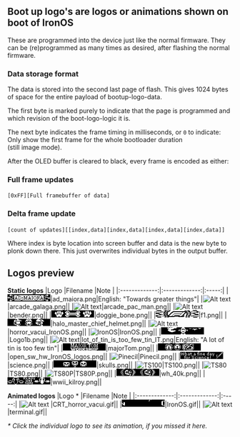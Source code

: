 ## Boot up logo's are logos or animations shown on boot of IronOS

These are programmed into the device just like the normal firmware.
They can be (re)programmed as many times as desired, after flashing the normal firmware.

### Data storage format

The data is stored into the second last page of flash. This gives 1024 bytes of space for the entire payload of bootup-logo-data.

The first byte is marked purely to indicate that the page is programmed and which revision of the boot-logo-logic it is.

The next byte indicates the frame timing in milliseconds, or `0` to indicate: Only show the first frame for the whole bootloader duration (still&nbsp;image&nbsp;mode).

After the OLED buffer is cleared to black, every frame is encoded as either:

### Full frame updates

`[0xFF][Full framebuffer of data]`

### Delta frame update

`[count of updates][[index,data][index,data][index,data][index,data]]`

Where index is byte location into screen buffer and data is the new byte to plonk down there.
This just overwrites individual bytes in the output buffer.

## Logos preview

**Static logos**
|Logo           |Filename       |Note   |
|:-------------:|:-------------:|:-----:|
|![Alt text](https://github.com/Ralim/IronOS-Meta/blob/main/Bootup%20Logos/Images/ad_maiora.png)|ad_maiora.png|English: "Towards greater things"|
|![Alt text](https://github.com/Ralim/IronOS-Meta/blob/main/Bootup%20Logos/Images/arcade_galaga.png)|arcade_galaga.png||
|![Alt text](https://github.com/Ralim/IronOS-Meta/blob/main/Bootup%20Logos/Images/arcade_pac_man.png)|arcade_pac_man.png||
|![Alt text](https://github.com/Ralim/IronOS-Meta/blob/main/Bootup%20Logos/Images/bender.png)|bender.png||
|![Alt text](https://github.com/Ralim/IronOS-Meta/blob/main/Bootup%20Logos/Images/doggie_bone.png)|doggie_bone.png||
|![Alt text](https://github.com/Ralim/IronOS-Meta/blob/main/Bootup%20Logos/Images/f1.png)|f1.png||
|![Alt text](https://github.com/Ralim/IronOS-Meta/blob/main/Bootup%20Logos/Images/halo_master_chief_helmet.png)|halo_master_chief_helmet.png||
|![Alt text](https://github.com/Ralim/IronOS-Meta/blob/main/Bootup%20Logos/Images/horror_vacui_IronOS.png)|horror_vacui_IronOS.png||
|![IronOS](https://github.com/Ralim/IronOS-Meta/blob/main/Bootup%20Logos/Images/IronOS.png)|IronOS.png||
|![Alt text](https://github.com/Ralim/IronOS-Meta/blob/main/Bootup%20Logos/Images/Logo1b.png)|Logo1b.png||
|![Alt text](https://github.com/Ralim/IronOS-Meta/blob/main/Bootup%20Logos/Images/lot_of_tin_is_too_few_tin_IT.png)|lot_of_tin_is_too_few_tin_IT.png|English: "A lot of tin is too few tin"|
|![Alt text](https://github.com/Ralim/IronOS-Meta/blob/main/Bootup%20Logos/Images/majorTom.png)|majorTom.png||
|![Alt text](https://github.com/Ralim/IronOS-Meta/blob/main/Bootup%20Logos/Images/open_sw_hw_IronOS_logos.png)|open_sw_hw_IronOS_logos.png||
|![Pinecil](https://github.com/Ralim/IronOS-Meta/blob/main/Bootup%20Logos/Images/Pinecil.png)|Pinecil.png||
|![Alt text](https://github.com/Ralim/IronOS-Meta/blob/main/Bootup%20Logos/Images/science.png)|science.png||
|![Alt text](https://github.com/Ralim/IronOS-Meta/blob/main/Bootup%20Logos/Images/skulls.png)|skulls.png||
|![TS100](https://github.com/Ralim/IronOS-Meta/blob/main/Bootup%20Logos/Images/TS100.png)|TS100.png||
|![TS80](https://github.com/Ralim/IronOS-Meta/blob/main/Bootup%20Logos/Images/TS80.png)|TS80.png||
|![TS80P](https://github.com/Ralim/IronOS-Meta/blob/main/Bootup%20Logos/Images/TS80P.png)|TS80P.png||
|![Alt text](https://github.com/Ralim/IronOS-Meta/blob/main/Bootup%20Logos/Images/wh_40k.png)|wh_40k.png||
|![Alt text](https://github.com/Ralim/IronOS-Meta/blob/main/Bootup%20Logos/Images/wwii_kilroy.png)|wwii_kilroy.png||


**Animated logos**
|Logo \*          |Filename       |Note   |
|:-------------:|:-------------:|:-----:|
|![Alt text](https://github.com/Ralim/IronOS-Meta/blob/main/Bootup%20Logos/Images/CRT_horror_vacui.gif) |CRT_horror_vacui.gif||
|![IronOS](https://github.com/Ralim/IronOS-Meta/blob/main/Bootup%20Logos/Images/IronOS.gif)|IronOS.gif||
|![Alt text](https://github.com/Ralim/IronOS-Meta/blob/main/Bootup%20Logos/Images/terminal.gif)|terminal.gif||

_* Click the individual logo to see its animation, if you missed it here._
